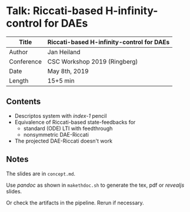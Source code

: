 # Talk: Riccati-based H-infinity-control for DAEs


| Title | Riccati-based H-infinity-control for DAEs |
| ------ | ----- |
| Author | Jan Heiland
| Conference | CSC Workshop 2019 (Ringberg)
| Date | May 8th, 2019 |
| Length | 15+5 min |

## Contents

 * Descriptos system with *index-1* pencil
 * Equivalence of Riccati-based state-feedbacks for
   * standard (ODE) LTI with feedthrough
   * nonsymmetric DAE-Riccati
 * The projected DAE-Riccati doesn't work

## Notes

The slides are in `concept.md`.

Use *pandoc* as shown in `makethdoc.sh` to generate the tex, pdf or *revealjs* slides.

Or check the artifacts in the pipeline. Rerun if necessary.
